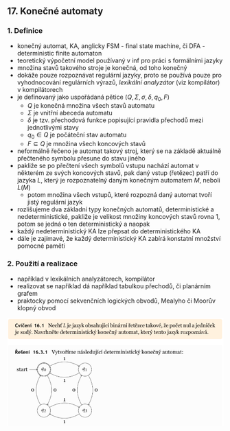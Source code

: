 ## 17. Konečné automaty

### 1. Definice

- konečný automat, KA, anglicky FSM - final state machine, či DFA - deterministic finite automaton
- teoretický výpočetní model používaný v inf pro práci s formálními jazyky
- množina stavů takového stroje je konečná, od toho konečný
- dokáže pouze rozpoznávat regulární jazyky, proto se používá pouze pro vyhodnocování regulárních výrazů, *lexikální analyzátor* (viz kompilátor) v kompilátorech
- je definovaný jako uspořádaná pětice $(Q, \Sigma, \sigma, \delta, q_0, F )$
	- $Q$ je konečná množina všech stavů automatu
	- $\Sigma$ je vnitřní abeceda automatu
	- $\delta$ je tzv. přechodová funkce popisující pravidla přechodů mezi jednotlivými stavy
	- $q_0 \in Q$ je počáteční stav automatu
	- $F \subseteq Q$ je množina všech koncových stavů
- neformálně řečeno je automat takový stroj, který se na základě aktuálně přečteného symbolu přesune do stavu jiného
- pakliže se po přečtení všech symbolů vstupu nachází automat v některém ze svých koncových stavů, pak daný vstup (řetězec) patří do jazyka $L$, který je rozpoznatelný daným konečným automatem $M$, neboli $L(M)$
	- potom množina všech vstupů, které rozpozná daný automat tvoří jistý regulární jazyk
- rozlišujeme dva základní typy konečných automatů, deterministické a nedeterministické, pakliže je velikost množiny koncových stavů rovna 1, potom se jedná o ten deterministický a naopak
- každý nedeterministický KA lze přepsat do deterministického KA
- dále je zajímavé, že každý deterministický KA zabírá konstatní množství pomocné paměti

### 2. Použití a realizace

- například v lexikálních analyzátorech, kompilátor
- realizovat se například dá například tabulkou přechodů, či planárním grafem
- praktocky pomocí sekvenčních logických obvodů, Mealyho či Moorův klopný obvod

![Příklad přechodového grafu KA](./KA01.png)